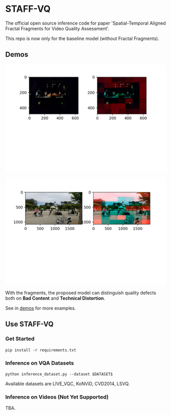 # STAFF-VQ

The official open source inference code for paper 'Spatial-Temporal Aligned Fractal Fragments for Video Quality Assessment'.

This repo is now only for the baseline model (without Fractal Fragments).

## Demos

![Demo](./demos/demo_F003.mp4.png)

![Demo](./demos/demo_A004.mp4.png)


With the fragments, the proposed model can distinguish quality defects both on **Bad Content** and **Technical Distortion**.

See in [demos](./demos/) for more examples.

## Use STAFF-VQ

### Get Started

```shell
pip install -r requirements.txt
```

### Inference on VQA Datasets


```shell
python inference_dataset.py --dataset $DATASET$
```

Available datasets are LIVE_VQC, KoNViD, CVD2014, LSVQ.

### Inference on Videos (Not Yet Supported)

TBA.
